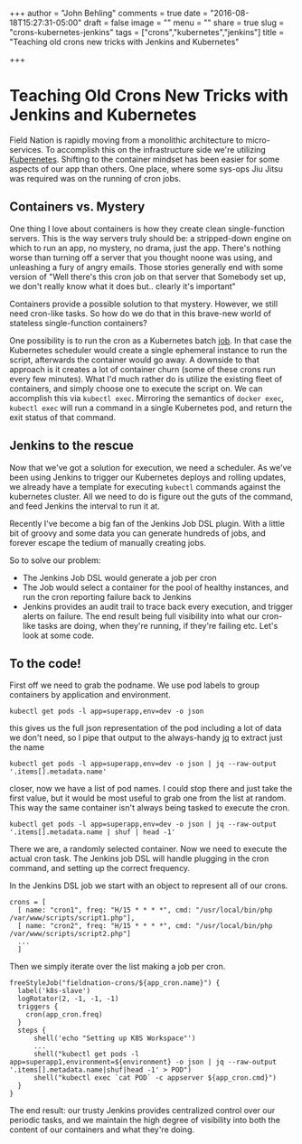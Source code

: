 +++
author = "John Behling"
comments = true
date = "2016-08-18T15:27:31-05:00"
draft = false
image = ""
menu = ""
share = true
slug = "crons-kubernetes-jenkins"
tags = ["crons","kubernetes","jenkins"]
title = "Teaching old crons new tricks with Jenkins and Kubernetes"

+++

# Teaching Old Crons New Tricks with Jenkins and Kubernetes
Field Nation is rapidly moving from a monolithic architecture to micro-services. To accomplish this on the infrastructure side we're utilizing [Kuberenetes](http://kubernetes.io). Shifting to the container mindset has been easier for some aspects of our app than others. One place, where some sys-ops Jiu Jitsu was required was on the running of cron jobs.

## Containers vs. Mystery
One thing I love about containers is how they create clean single-function servers. This is the way servers truly should be: a stripped-down engine on which to run an app, no mystery, no drama, just the app. There's nothing worse than turning off a server that you thought noone was using, and unleashing a fury of angry emails. Those stories generally end with some version of "Well there's this cron job on that server that Somebody set up, we don't really know what it does but.. clearly it's important"

Containers provide a possible solution to that mystery. However, we still need cron-like tasks. So how do we do that in this brave-new world of stateless single-function containers?

One possibility is to run the cron as a Kubernetes batch [job](http://kubernetes.io/docs/user-guide/jobs/). In that case the Kubernetes scheduler would create a single ephemeral instance to run the script, afterwards the container would go away. A downside to that approach is it creates a lot of container churn (some of these crons run every few minutes). What I'd much rather do is utilize the existing fleet of containers, and simply choose one to execute the script on. We can accomplish this via `kubectl exec`. Mirroring the semantics of `docker exec`, `kubectl exec` will run a command in a single Kubernetes pod, and return the exit status of that command.


## Jenkins to the rescue
Now that we've got a solution for execution, we need a scheduler. As we've been using Jenkins to trigger our Kubernetes deploys and rolling updates, we already have a template for executing `kubectl` commands against the kubernetes cluster. All we need to do is figure out the guts of the command, and feed Jenkins the interval to run it at.

Recently I've become a big fan of the Jenkins Job DSL plugin. With a little bit of groovy and some data you can generate hundreds of jobs, and forever escape the tedium of manually creating jobs.

So to solve our problem:

* The Jenkins Job DSL would generate a job per cron
* The Job would select a container for the pool of healthy instances, and run the cron reporting failure back to Jenkins
* Jenkins provides an audit trail to trace back every execution, and trigger alerts on failure.
The end result being full visibility into what our cron-like tasks are doing, when they're running, if they're failing etc. Let's look at some code.

## To the code!

First off we need to grab the podname. We use pod labels to group containers by application and environment.

```kubectl get pods -l app=superapp,env=dev -o json```

this gives us the full json representation of the pod including a lot of data we don't need, so I pipe that output to the always-handy [jq](https://stedolan.github.io/jq/) to extract just the name

```kubectl get pods -l app=superapp,env=dev -o json | jq --raw-output '.items[].metadata.name'```

closer, now we have a list of pod names. I could stop there and just take the first value, but it would be most useful to grab one from the list at random. This way the same container isn't always being tasked to execute the cron.

```kubectl get pods -l app=superapp,env=dev -o json | jq --raw-output '.items[].metadata.name | shuf | head -1'```

There we are, a randomly selected container. Now we need to execute the actual cron task. The Jenkins job DSL will handle plugging in the cron command, and setting up the correct frequency.

In the Jenkins DSL job we start with an object to represent all of our crons.
```
crons = [
  [ name: "cron1", freq: "H/15 * * * *", cmd: "/usr/local/bin/php /var/www/scripts/script1.php"],
  [ name: "cron2", freq: "H/15 * * * *", cmd: "/usr/local/bin/php /var/www/scripts/script2.php"]
  ...
  ]
```

Then we simply iterate over the list making a job per cron.

```
freeStyleJob("fieldnation-crons/${app_cron.name}") {
  label('k8s-slave')
  logRotator(2, -1, -1, -1)
  triggers {
    cron(app_cron.freq)
  }
  steps {
      shell('echo "Setting up K8S Workspace"')
      ...
      shell("kubectl get pods -l app=superapp1,environment=${environment} -o json | jq --raw-output '.items[].metadata.name|shuf|head -1' > POD")
      shell("kubectl exec `cat POD` -c appserver ${app_cron.cmd}")
  }
}
```

The end result: our trusty Jenkins provides centralized control over our periodic tasks, and we maintain the high degree of visibility into both the content of our containers and what they're doing.
